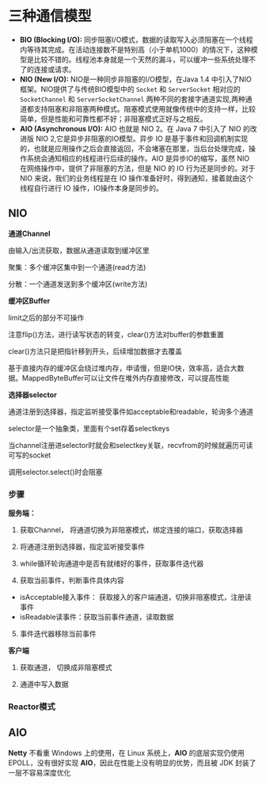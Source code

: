 # 三种通信模型

- **BIO (Blocking I/O):** 同步阻塞I/O模式，数据的读取写入必须阻塞在一个线程内等待其完成。在活动连接数不是特别高（小于单机1000）的情况下，这种模型是比较不错的。线程池本身就是一个天然的漏斗，可以缓冲一些系统处理不了的连接或请求。
- **NIO (New I/O):** NIO是一种同步非阻塞的I/O模型，在Java 1.4 中引入了NIO框架。NIO提供了与传统BIO模型中的 `Socket` 和 `ServerSocket` 相对应的 `SocketChannel` 和 `ServerSocketChannel` 两种不同的套接字通道实现,两种通道都支持阻塞和非阻塞两种模式。阻塞模式使用就像传统中的支持一样，比较简单，但是性能和可靠性都不好；非阻塞模式正好与之相反。
- **AIO (Asynchronous I/O):** AIO 也就是 NIO 2。在 Java 7 中引入了 NIO 的改进版 NIO 2,它是异步非阻塞的IO模型。异步 IO 是基于事件和回调机制实现的，也就是应用操作之后会直接返回，不会堵塞在那里，当后台处理完成，操作系统会通知相应的线程进行后续的操作。AIO 是异步IO的缩写，虽然 NIO 在网络操作中，提供了非阻塞的方法，但是 NIO 的 IO 行为还是同步的。对于 NIO 来说，我们的业务线程是在 IO 操作准备好时，得到通知，接着就由这个线程自行进行 IO 操作，IO操作本身是同步的。

## NIO

**通道Channel**

由输入/出流获取，数据从通道读取到缓冲区里

聚集：多个缓冲区集中到一个通道(read方法)

分散：一个通道发送到多个缓冲区(write方法)

**缓冲区Buffer**

limit之后的部分不可操作

注意flip()方法，进行读写状态的转变，clear()方法对buffer的参数重置

clear()方法只是把指针移到开头，后续增加数据才去覆盖

基于直接内存的缓冲区会绕过堆内存，申请慢，但是IO快，效率高，适合大数据。MappedByteBuffer可以让文件在堆外内存直接修改，可以提高性能

**选择器selector**

通道注册到选择器，指定监听接受事件如acceptable和readable，轮询多个通道

selector是一个抽象类，里面有个set存着selectkeys

当channel注册进selector时就会和selectkey关联，recvfrom的时候就遍历可读可写的socket

调用selector.select()时会阻塞

### 步骤

**服务端：**

1. 获取Channel， 将通道切换为非阻塞模式，绑定连接的端口，获取选择器
2. 将通道注册到选择器，指定监听接受事件
3. while循环轮询通道中是否有就绪好的事件，获取事件迭代器

4. 获取当前事件，判断事件具体内容


- isAcceptable接入事件： 获取接入的客户端通道，切换非阻塞模式，注册读事件
- isReadable读事件：获取当前事件通道，读取数据

5. 事件迭代器移除当前事件

**客户端**

1. 获取通道， 切换成非阻塞模式

2. 通道中写入数据

### Reactor模式

## AIO

**Netty** 不看重 Windows 上的使用，在 Linux 系统上，**AIO** 的底层实现仍使用 EPOLL，没有很好实现 **AIO**，因此在性能上没有明显的优势，而且被 JDK 封装了一层不容易深度优化